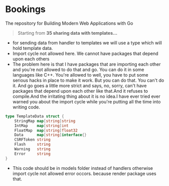 # Bookings

The repository for Building Modern Web Applications with Go


>Starting from **35 sharing data with templates...**

- for sending data from handler to templates we will use a type which will hold template data.
- Import cycle not allowed here. We cannot have packages that depend upon each others
- The problem here is that I have packages that are importing each other and you're not allowed to do that and go. You can do it in some languages like C++. You're allowed to well, you have to put some serious hacks in place to make it work. But you can do that. You can't do it. And go goes a little more strict and says, no, sorry, can't have packages that depend upon each other like that.And it refuses to compile.And the irritating thing about it is no idea.I have ever tried ever warned you about the import cycle while you're putting all the time into writing code.

```go
type TemplateData struct {
	StringMap map[string]string
	IntMap    map[string]int
	FloatMap  map[string]float32
	Data      map[string]interface{}
	CSRFToken string
	Flash     string
	Warning   string
	Error     string
}
```

- This code should be in models folder instead of handlers otherwise import cycle not allowed error occors. because render package uses that.